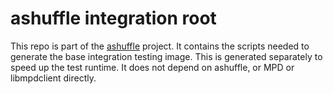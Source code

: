 ashuffle integration root
========

This repo is part of the [ashuffle](https://github.com/joshkunz/ashuffle)
project. It contains the scripts needed to generate the base integration
testing image. This is generated separately to speed up the test runtime. It
does not depend on ashuffle, or MPD or libmpdclient directly.
